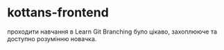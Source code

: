# kottans-frontend
проходити навчання в Learn Git Branching було цікаво, захоплююче та доступно розумінню новачка.
